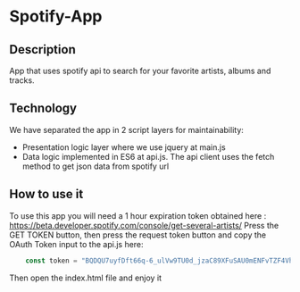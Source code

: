 # Spotify-App

## Description
App that uses spotify api to search for your favorite artists, albums and tracks.

## Technology
We have separated the app in 2 script layers for maintainability:
- Presentation logic layer where we use jquery at main.js
- Data logic implemented in ES6 at api.js. The api client uses the fetch method to get json data from spotify url

## How to use it
To use this app you will need a 1 hour expiration token obtained here : https://beta.developer.spotify.com/console/get-several-artists/ 
Press the GET TOKEN button, then press the request token button and copy the OAuth Token input to the api.js here: 
```javascript
    const token = "BQDQU7uyfDft66q-6_ulVw9TU0d_jzaC89XFuSAU0mENFvTZF4VhDlCN4SPydG8n-3wU5KOchebpxp7MnO4Z5rAF5SbC4Cif-sRW5grYsJa4jo7wfR0Rda7bZ3Sy4cBFoYZrV1WM6ehOJ7Up";

```
Then open the index.html file and enjoy it